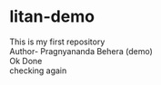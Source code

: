 # litan-demo
This is my first repository
<br>
Author- Pragnyananda Behera (demo)
<br>
 Ok Done
 <br>
 checking again